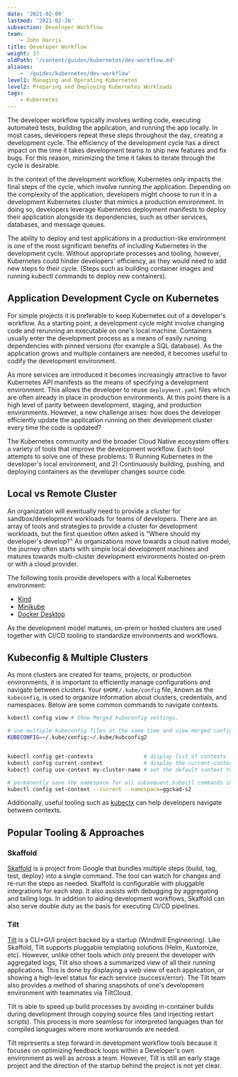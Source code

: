 ```yaml
---
date: '2021-02-09'
lastmod: '2021-02-26'
subsection: Developer Workflow
team:
    - John Harris
title: Developer Workflow
weight: 37
oldPath: '/content/guides/kubernetes/dev-workflow.md'
aliases:
    - '/guides/kubernetes/dev-workflow'
level1: Managing and Operating Kubernetes
level2: Preparing and Deploying Kubernetes Workloads
tags:
    - Kubernetes
---
```


The developer workflow typically involves writing code, executing automated
tests, building the application, and running the app locally. In most cases,
developers repeat these steps throughout the day, creating a development cycle.
The efficiency of the development cycle has a direct impact on the time it takes
development teams to ship new features and fix bugs. For this reason, minimizing
the time it takes to iterate through the cycle is desirable.

In the context of the development workflow, Kubernetes only impacts the final
steps of the cycle, which involve running the application. Depending on the
complexity of the application, developers might choose to run it in a
development Kubernetes cluster that mimics a production environment. In doing
so, developers leverage Kubernetes deployment manifests to deploy their
application alongside its dependencies, such as other services, databases, and
message queues.

The ability to deploy and test applications in a production-like environment is
one of the most significant benefits of including Kubernetes in the development
cycle. Without appropriate processes and tooling, however, Kubernetes could
hinder developers' efficiency, as they would need to add new steps to their
cycle. (Steps such as building container images and running kubectl commands to
deploy new containers).

## Application Development Cycle on Kubernetes

For simple projects it is preferable to keep Kubernetes out of a developer's
workflow. As a starting point, a development cycle might involve changing code
and rerunning an executable on one's local machine. Containers usually enter the
development process as a means of easily running dependencies with pinned
versions (for example a SQL database). As the application grows and multiple
containers are needed, it becomes useful to codify the development environment.

As more services are introduced it becomes increasingly attractive to favor
Kubernetes API manifests as the means of specifying a development environment.
This allows the developer to reuse `deployment.yaml` files which are often
already in place in production environments. At this point there is a high level
of parity between development, staging, and production environments. However, a
new challenge arises: how does the developer efficiently update the application
running on their development cluster every time the code is updated?

The Kubernetes community and the broader Cloud Native ecosystem offers a variety
of tools that improve the development workflow. Each tool attempts to solve one
of these problems: 1) Running Kubernetes in the developer's local environment,
and 2) Continuously building, pushing, and deploying containers as the developer
changes source code.

## Local vs Remote Cluster

An organization will eventually need to provide a cluster for
sandbox/development workloads for teams of developers. There are an array of
tools and strategies to provide a cluster for development workloads, but the
first question often asked is "Where should my developer's develop?" As
organizations move towards a cloud native model, the journey often starts with
simple local development machines and matures towards multi-cluster development
environments hosted on-prem or with a cloud provider.

The following tools provide developers with a local Kubernetes environment:

-   [Kind](https://kind.sigs.k8s.io/)
-   [Minikube](https://kubernetes.io/docs/tasks/tools/install-minikube/)
-   [Docker Desktop](https://www.docker.com/products/docker-desktop)

As the development model matures, on-prem or hosted clusters are used together
with CI/CD tooling to standardize environments and workflows.

## Kubeconfig & Multiple Clusters

As more clusters are created for teams, projects, or production environments, it
is important to efficiently manage configurations and navigate between clusters.
Your `$HOME/.kube/config` file, known as the `kubeconfig`, is used to organize
information about clusters, credentials, and namespaces. Below are some common
commands to navigate contexts.

```sh
kubectl config view # Show Merged kubeconfig settings.

# use multiple kubeconfig files at the same time and view merged config
KUBECONFIG=~/.kube/config:~/.kube/kubconfig2


kubectl config get-contexts                # display list of contexts
kubectl config current-context             # display the current-context
kubectl config use-context my-cluster-name # set the default context to my-cluster-name

# permanently save the namespace for all subsequent kubectl commands in that context.
kubectl config set-context --current --namespace=ggckad-s2
```

Additionally, useful tooling such as
[kubectx](https://github.com/ahmetb/kubectx) can help developers navigate
between contexts.

## Popular Tooling & Approaches

### Skaffold

[Skaffold](https://github.com/GoogleContainerTools/skaffold) is a project from Google that bundles multiple steps (build, tag, test, deploy) into a single command.
The tool can watch for changes and re-run the steps as needed.
Skaffold is configurable with pluggable integrations for each step.
It also assists with debugging by aggregating and tailing logs.
In addition to aiding development workflows, Skaffold can also serve double duty as the basis for executing CI/CD pipelines.

### Tilt

[Tilt](https://github.com/windmilleng/tilt) is a CLI+GUI project backed by a startup (Windmill Engineering).
Like Skaffold, Tilt supports pluggable templating solutions (Helm, Kustomize, etc).
However, unlike other tools which only present the developer with aggregated logs, Tilt also shows a summarized view of all their running applications.
This is done by displaying a web view of each application, or showing a high-level status for each service (success/error).
The Tilt team also provides a method of sharing snapshots of one's development environment with teammates via TiltCloud.

Tilt is able to speed up build processes by avoiding in-container builds during development through copying source files (and injecting restart scripts).
This process is more seamless for interpreted languages than for compiled languages where more workarounds are needed.

Tilt represents a step forward in development workflow tools because it focuses on optimizing feedback loops within a Developer's own environment as well as across a team.
However, Tilt is still an early stage project and the direction of the startup behind the project is not yet clear.
